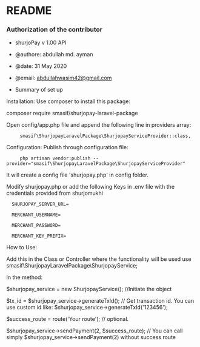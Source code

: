 
# README #

### Authorization of the contributor ##
*	shurjoPay v 1.00 API
*	@authore: abdullah md. ayman
*	@date: 31 May 2020
*	@email: abdullahwasim42@gmail.com

* Summary of set up


Installation: 
Use composer to install this package:

composer require smasif/shurjopay-laravel-package

Open  config/app.php file and append the following line in providers array:

         smasif\ShurjopayLaravelPackage\ShurjopayServiceProvider::class,

Configuration:
Publish through configuration file:

         php artisan vendor:publish --provider="smasif\ShurjopayLaravelPackage\ShurjopayServiceProvider"

It will create a config file 'shurjopay.php' in config folder.

  Modify shurjopay.php or add the following Keys in .env file with the credentials provided from shurjomukhi

      SHURJOPAY_SERVER_URL=

      MERCHANT_USERNAME=

      MERCHANT_PASSWORD=

      MERCHANT_KEY_PREFIX=

How to Use:

Add this in the Class or Controller where the functionality will be used
 use smasif\ShurjopayLaravelPackage\ShurjopayService;

 In the method:

 $shurjopay_service = new ShurjopayService(); //Initiate the object

 $tx_id = $shurjopay_service->generateTxId(); // Get transaction id. You can use custom id like: $shurjopay_service->generateTxId('123456');

 $success_route = route('Your route'); // optional.

 $shurjopay_service->sendPayment(2, $success_route); // You can call simply $shurjopay_service->sendPayment(2) without success route




